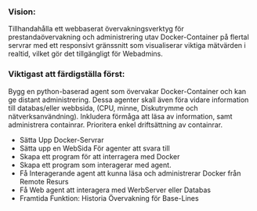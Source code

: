 ### Vision:
Tillhandahålla ett webbaserat övervakningsverktyg för prestandaövervakning
och administrering utav Docker-Container på flertal servrar
med ett responsivt gränssnitt som visualiserar viktiga mätvärden i realtid,
vilket gör det tillgängligt för Webadmins.

### Viktigast att färdigställa först:
Bygg en python-baserad agent som övervakar Docker-Container och kan ge distant administrering.
Dessa agenter skall även föra vidare information till databas/eller webbsida, (CPU, minne, Diskutrymme och nätverksanvändning).
Inkludera förmåga att läsa av information, samt administrera containrar.
Prioritera enkel driftsättning av containrar.

- Sätta Upp Docker-Servrar
- Sätta upp en WebSida För  agenter att svara till
- Skapa ett program för att interragera med Docker
- Skapa ett program som interagerar med agent.
- Få Interagerande agent att kunna läsa och administrerar Docker från Remote Resurs
- Få Web agent att interagera med WerbServer eller Databas
- Framtida Funktion: Historia Övervakning för Base-Lines
